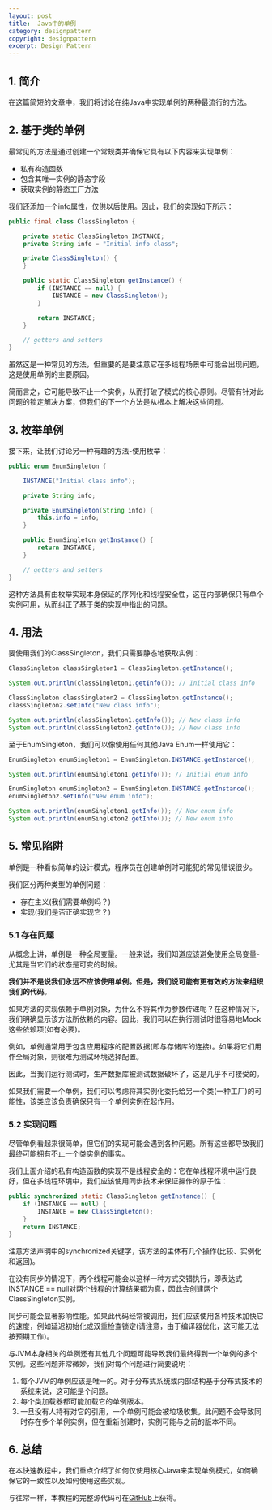 ```yaml
---
layout: post
title:  Java中的单例
category: designpattern
copyright: designpattern
excerpt: Design Pattern
---
```


## 1. 简介

在这篇简短的文章中，我们将讨论在纯Java中实现单例的两种最流行的方法。

## 2. 基于类的单例

最常见的方法是通过创建一个常规类并确保它具有以下内容来实现单例：

-   私有构造函数
-   包含其唯一实例的静态字段
-   获取实例的静态工厂方法

我们还添加一个info属性，仅供以后使用。因此，我们的实现如下所示：

```java
public final class ClassSingleton {

    private static ClassSingleton INSTANCE;
    private String info = "Initial info class";

    private ClassSingleton() {
    }

    public static ClassSingleton getInstance() {
        if (INSTANCE == null) {
            INSTANCE = new ClassSingleton();
        }

        return INSTANCE;
    }

    // getters and setters
}
```

虽然这是一种常见的方法，但重要的是要注意它在多线程场景中可能会出现问题，这是使用单例的主要原因。

简而言之，它可能导致不止一个实例，从而打破了模式的核心原则。尽管有针对此问题的锁定解决方案，但我们的下一个方法是从根本上解决这些问题。

## 3. 枚举单例

接下来，让我们讨论另一种有趣的方法-使用枚举：

```java
public enum EnumSingleton {

    INSTANCE("Initial class info");

    private String info;

    private EnumSingleton(String info) {
        this.info = info;
    }

    public EnumSingleton getInstance() {
        return INSTANCE;
    }

    // getters and setters
}
```

这种方法具有由枚举实现本身保证的序列化和线程安全性，这在内部确保只有单个实例可用，从而纠正了基于类的实现中指出的问题。

## 4. 用法

要使用我们的ClassSingleton，我们只需要静态地获取实例：

```java
ClassSingleton classSingleton1 = ClassSingleton.getInstance();

System.out.println(classSingleton1.getInfo()); // Initial class info

ClassSingleton classSingleton2 = ClassSingleton.getInstance();
classSingleton2.setInfo("New class info");

System.out.println(classSingleton1.getInfo()); // New class info
System.out.println(classSingleton2.getInfo()); // New class info
```

至于EnumSingleton，我们可以像使用任何其他Java Enum一样使用它：

```java
EnumSingleton enumSingleton1 = EnumSingleton.INSTANCE.getInstance();

System.out.println(enumSingleton1.getInfo()); // Initial enum info

EnumSingleton enumSingleton2 = EnumSingleton.INSTANCE.getInstance();
enumSingleton2.setInfo("New enum info");

System.out.println(enumSingleton1.getInfo()); // New enum info
System.out.println(enumSingleton2.getInfo()); // New enum info
```

## 5. 常见陷阱

单例是一种看似简单的设计模式，程序员在创建单例时可能犯的常见错误很少。

我们区分两种类型的单例问题：

-   存在主义(我们需要单例吗？)
-   实现(我们是否正确实现它？)

### 5.1 存在问题

从概念上讲，单例是一种全局变量。一般来说，我们知道应该避免使用全局变量-尤其是当它们的状态是可变的时候。

**我们并不是说我们永远不应该使用单例。但是，我们说可能有更有效的方法来组织我们的代码**。

如果方法的实现依赖于单例对象，为什么不将其作为参数传递呢？在这种情况下，我们明确显示该方法所依赖的内容。因此，我们可以在执行测试时很容易地Mock这些依赖项(如有必要)。

例如，单例通常用于包含应用程序的配置数据(即与存储库的连接)。如果将它们用作全局对象，则很难为测试环境选择配置。

因此，当我们运行测试时，生产数据库被测试数据破坏了，这是几乎不可接受的。

如果我们需要一个单例，我们可以考虑将其实例化委托给另一个类(一种工厂)的可能性，该类应该负责确保只有一个单例实例在起作用。

### 5.2 实现问题

尽管单例看起来很简单，但它们的实现可能会遇到各种问题。所有这些都导致我们最终可能拥有不止一个类实例的事实。

我们上面介绍的私有构造函数的实现不是线程安全的：它在单线程环境中运行良好，但在多线程环境中，我们应该使用同步技术来保证操作的原子性：

```java
public synchronized static ClassSingleton getInstance() {
    if (INSTANCE == null) {
        INSTANCE = new ClassSingleton();
    }
    return INSTANCE;
}
```

注意方法声明中的synchronized关键字，该方法的主体有几个操作(比较、实例化和返回)。

在没有同步的情况下，两个线程可能会以这样一种方式交错执行，即表达式INSTANCE == null对两个线程的计算结果都为真，因此会创建两个ClassSingleton实例。

同步可能会显著影响性能。如果此代码经常被调用，我们应该使用各种技术加快它的速度，例如延迟初始化或双重检查锁定(请注意，由于编译器优化，这可能无法按预期工作)。

与JVM本身相关的单例还有其他几个问题可能导致我们最终得到一个单例的多个实例。这些问题非常微妙，我们对每个问题进行简要说明：

1.  每个JVM的单例应该是唯一的。对于分布式系统或内部结构基于分布式技术的系统来说，这可能是个问题。
2.  每个类加载器都可能加载它的单例版本。
3.  一旦没有人持有对它的引用，一个单例可能会被垃圾收集。此问题不会导致同时存在多个单例实例，但在重新创建时，实例可能与之前的版本不同。

## 6. 总结

在本快速教程中，我们重点介绍了如何仅使用核心Java来实现单例模式，如何确保它的一致性以及如何使用这些实现。

与往常一样，本教程的完整源代码可在[GitHub](https://github.com/tuyucheng7/taketoday-tutorial4j/tree/master/design-patterns-modules)上获得。